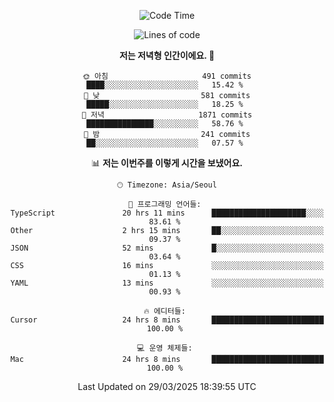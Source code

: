 <div align='center'>
 
<!--START_SECTION:waka-->
![Code Time](http://img.shields.io/badge/Code%20Time-4%2C253%20hrs%2032%20mins-blue)

![Lines of code](https://img.shields.io/badge/%EC%A0%80%EB%8A%94%20%EC%97%AC%ED%83%9C%EA%B9%8C%EC%A7%80%20-1.6%20million%20%EC%A4%84%EC%9D%98%20%EC%BD%94%EB%93%9C%EB%A5%BC%20%EC%9E%91%EC%84%B1%ED%96%88%EC%96%B4%EC%9A%94.-blue)

**저는 저녁형 인간이에요. 🦉** 

```text
🌞 아침                     491 commits         ████░░░░░░░░░░░░░░░░░░░░░   15.42 % 
🌆 낮　                     581 commits         █████░░░░░░░░░░░░░░░░░░░░   18.25 % 
🌃 저녁                     1871 commits        ███████████████░░░░░░░░░░   58.76 % 
🌙 밤　                     241 commits         ██░░░░░░░░░░░░░░░░░░░░░░░   07.57 % 
```


📊 **저는 이번주를 이렇게 시간을 보냈어요.** 

```text
🕑︎ Timezone: Asia/Seoul

💬 프로그래밍 언어들: 
TypeScript               20 hrs 11 mins      █████████████████████░░░░   83.61 % 
Other                    2 hrs 15 mins       ██░░░░░░░░░░░░░░░░░░░░░░░   09.37 % 
JSON                     52 mins             █░░░░░░░░░░░░░░░░░░░░░░░░   03.64 % 
CSS                      16 mins             ░░░░░░░░░░░░░░░░░░░░░░░░░   01.13 % 
YAML                     13 mins             ░░░░░░░░░░░░░░░░░░░░░░░░░   00.93 % 

🔥 에디터들: 
Cursor                   24 hrs 8 mins       █████████████████████████   100.00 % 

💻 운영 체제들: 
Mac                      24 hrs 8 mins       █████████████████████████   100.00 % 
```


 Last Updated on 29/03/2025 18:39:55 UTC
<!--END_SECTION:waka-->
 </div>
<!---
Emewjin/Emewjin is a ✨ special ✨ repository because its `README.md` (this file) appears on your GitHub profile.
You can click the Preview link to take a look at your changes.
--->
